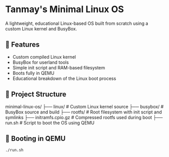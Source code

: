 # Tanmay's Minimal Linux OS

A lightweight, educational Linux-based OS built from scratch using a custom Linux kernel and BusyBox.

## 🔧 Features

- Custom compiled Linux kernel
- BusyBox for userland tools
- Simple init script and RAM-based filesystem
- Boots fully in QEMU
- Educational breakdown of the Linux boot process

## 📁 Project Structure

minimal-linux-os/
├── linux/ # Custom Linux kernel source
├── busybox/ # BusyBox source and build
├── rootfs/ # Root filesystem with init script and symlinks
├── initramfs.cpio.gz # Compressed rootfs used during boot
├── run.sh # Script to boot the OS using QEMU


## 🚀 Booting in QEMU

```bash
./run.sh

